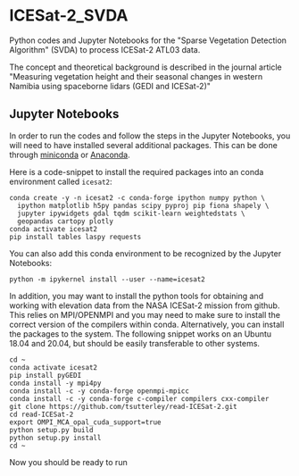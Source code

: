 # ICESat-2_SVDA

Python codes and Jupyter Notebooks for the "Sparse Vegetation Detection Algorithm" (SVDA) to process ICESat-2 ATL03 data.

The concept and theoretical background is described in the journal article "Measuring vegetation height and their seasonal changes in western Namibia using spaceborne lidars (GEDI and ICESat-2)"

## Jupyter Notebooks
In order to run the codes and follow the steps in the Jupyter Notebooks, you will need to have installed several additional packages. This can be done through [miniconda](https://docs.conda.io/en/latest/miniconda.html) or [Anaconda](https://www.anaconda.com/).

Here is a code-snippet to install the required packages into an conda environment called `icesat2`:

```
conda create -y -n icesat2 -c conda-forge ipython numpy python \
  ipython matplotlib h5py pandas scipy pyproj pip fiona shapely \
  jupyter ipywidgets gdal tqdm scikit-learn weightedstats \
  geopandas cartopy plotly
conda activate icesat2
pip install tables laspy requests
```

You can also add this conda environment to be recognized by the Jupyter Notebooks:
```
python -m ipykernel install --user --name=icesat2
```

In addition, you may want to install the python tools for obtaining and working with elevation data from the NASA ICESat-2 mission from github. This relies on MPI/OPENMPI and you may need to make sure to install the correct version of the compilers within conda. Alternatively, you can install the packages to the system. The following snippet works on an Ubuntu 18.04 and 20.04, but should be easily transferable to other systems.


```
cd ~
conda activate icesat2
pip install pyGEDI
conda install -y mpi4py
conda install -c -y conda-forge openmpi-mpicc
conda install -c -y conda-forge c-compiler compilers cxx-compiler
git clone https://github.com/tsutterley/read-ICESat-2.git
cd read-ICESat-2
export OMPI_MCA_opal_cuda_support=true
python setup.py build
python setup.py install
cd ~
```

Now you should be ready to run
